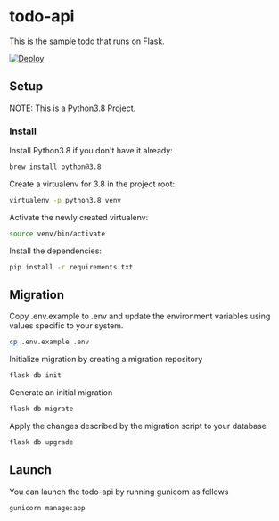 # todo-api

This is the sample todo that runs on Flask.

[![Deploy](https://www.herokucdn.com/deploy/button.svg)](https://heroku.com/deploy?template=https://github.com/berkkarahann/todo-api)

## Setup

NOTE: This is a Python3.8 Project.

### Install

Install Python3.8 if you don't have it already:

```bash
brew install python@3.8
```

Create a virtualenv for 3.8 in the project root:

```bash
virtualenv -p python3.8 venv
```

Activate the newly created virtualenv:

```bash
source venv/bin/activate
```

Install the dependencies:

```bash
pip install -r requirements.txt
```

## Migration

Copy .env.example to .env and update the environment variables using values specific to your system.

```bash
cp .env.example .env
```

Initialize migration by creating a migration repository 
```bash
flask db init
```

Generate an initial migration
```bash
flask db migrate
```

Apply the changes described by the migration script to your database
```bash
flask db upgrade
```

## Launch

You can launch the todo-api by running gunicorn as follows
```bash
gunicorn manage:app
```
